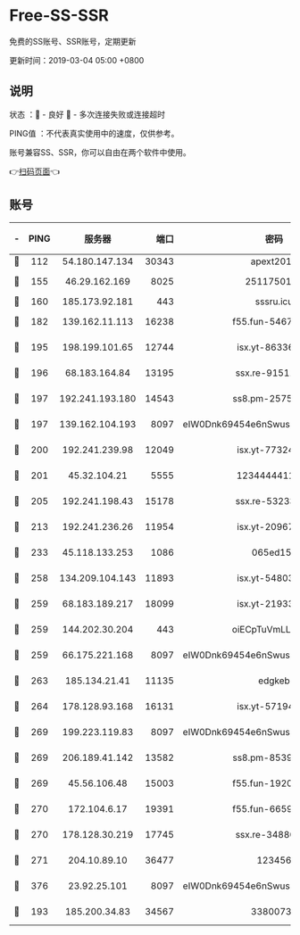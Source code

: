 # Free-SS-SSR

免费的SS账号、SSR账号，定期更新

更新时间：2019-03-04 05:00 +0800

## 说明

状态     ：🙂 - 良好 🙁 - 多次连接失败或连接超时

PING值   ：不代表真实使用中的速度，仅供参考。

账号兼容SS、SSR，你可以自由在两个软件中使用。

👉[扫码页面](https://liesauer.github.io/free-ss-ssr.github.io/)👈

## 账号

|-|PING|服务器|端口|密码|加密方式|区域|
|:----:|:----:|:-----:|-----:|:----:|:----:|:----:|
|🙂|112|54.180.147.134|30343|apext2019|chacha20|KR|
|🙂|155|46.29.162.169|8025|2511750146|aes-256-cfb|RU|
|🙂|160|185.173.92.181|443|sssru.icu|rc4-md5|RU|
|🙂|182|139.162.11.113|16238|f55.fun-54673492|aes-256-cfb|SG|
|🙂|195|198.199.101.65|12744|isx.yt-86336141|aes-256-cfb|US|
|🙂|196|68.183.164.84|13195|ssx.re-91511451|aes-256-cfb|US|
|🙂|197|192.241.193.180|14543|ss8.pm-25759164|aes-256-cfb|US|
|🙂|197|139.162.104.193|8097|eIW0Dnk69454e6nSwuspv9DmS201tQ0D|aes-256-cfb|JP|
|🙂|200|192.241.239.98|12049|isx.yt-77324460|aes-256-cfb|US|
|🙂|201|45.32.104.21|5555|1234444411111|aes-256-cfb|SG|
|🙂|205|192.241.198.43|15178|ssx.re-53233906|aes-256-cfb|US|
|🙂|213|192.241.236.26|11954|isx.yt-20967574|aes-256-cfb|US|
|🙂|233|45.118.133.253|1086|065ed15a|aes-256-cfb|SG|
|🙂|258|134.209.104.143|11893|isx.yt-54803040|aes-256-cfb|SG|
|🙂|259|68.183.189.217|18099|isx.yt-21933361|aes-256-cfb|SG|
|🙂|259|144.202.30.204|443|oiECpTuVmLLxk4Ts|aes-256-cfb|US|
|🙂|259|66.175.221.168|8097|eIW0Dnk69454e6nSwuspv9DmS201tQ0D|aes-256-cfb|US|
|🙂|263|185.134.21.41|11135|edgkeb|aes-256-cfb|GB|
|🙂|264|178.128.93.168|16131|isx.yt-57194887|aes-256-cfb|SG|
|🙂|269|199.223.119.83|8097|eIW0Dnk69454e6nSwuspv9DmS201tQ0D|aes-256-cfb|US|
|🙂|269|206.189.41.142|13582|ss8.pm-85391880|aes-256-cfb|SG|
|🙂|269|45.56.106.48|15003|f55.fun-19202286|aes-256-cfb|US|
|🙂|270|172.104.6.17|19391|f55.fun-66594253|aes-256-cfb|US|
|🙂|270|178.128.30.219|17745|ssx.re-34880503|aes-256-cfb|SG|
|🙂|271|204.10.89.10|36477|123456|aes-256-cfb|US|
|🙂|376|23.92.25.101|8097|eIW0Dnk69454e6nSwuspv9DmS201tQ0D|aes-256-cfb|US|
|🙂|193|185.200.34.83|34567|33800731|aes-256-cfb|US|
